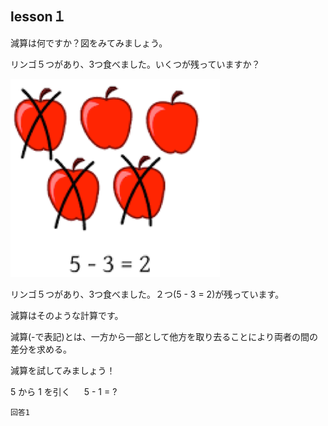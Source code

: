 lesson１
------------------

減算は何ですか？図をみてみましょう。

リンゴ５つがあり、3つ食べました。いくつが残っていますか？

![github apple_minus](/images/apple_minus.png)

リンゴ５つがあり、3つ食べました。２つ(5 - 3 = 2)が残っています。

減算はそのような計算です。

減算(-で表記)とは、一方から一部として他方を取り去ることにより両者の間の差分を求める。

減算を試してみましょう！

5 から 1 を引く
　
5 - 1 = ? 

```
回答1
```